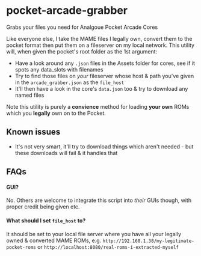# pocket-arcade-grabber
Grabs your files you need for Analgoue Pocket Arcade Cores

Like everyone else, I take the MAME files I legally own, convert them to the pocket format then put them on a fileserver on my local network.
This utility will, when given the pocket's root folder as the 1st argument:

- Have a look around any `.json` files in the Assets folder for cores, see if it spots any data_slots with filenames
- Try to find those files on _your_ fileserver whose host & path you've given in the `arcade_grabber.json` as the `file_host`
- It'll then have a look in the core's `data.json` too & try to download any named files

Note this utility is purely a **convience** method for loading **your own** ROMs which you **legally** own on to the Pocket.

## Known issues
- It's not very smart, it'll try to download things which aren't needed - but these downloads will fail & it handles that

## FAQs

#### GUI?
No. Others are welcome to integrate this script into _their_ GUIs though, with proper credit being given etc.

#### What should I set `file_host` to?
It should be set to your local file server where you have all your legally owned & converted MAME ROMs, e.g. `http://192.168.1.38/my-legitimate-pocket-roms` or `http://localhost:8080/real-roms-i-extracted-myself`
